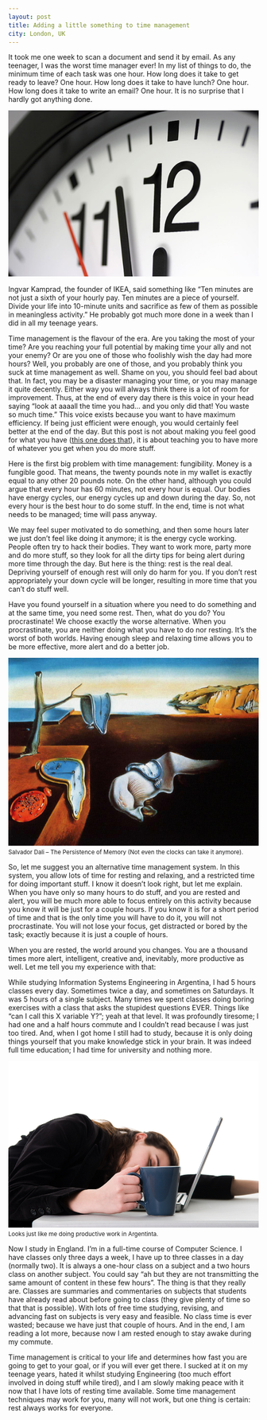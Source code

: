 ```yaml
---
layout: post
title: Adding a little something to time management
city: London, UK
---
```


It took me one week to scan a document and send it by email. As any teenager, I was the worst time manager ever! In my list of things to do, the minimum time of each task was one hour. How long does it take to get ready to leave? One hour. How long does it take to have lunch? One hour. How long does it take to write an email? One hour. It is no surprise that I hardly got anything done.

![Photo of a clock](/images/2013-03-10-clock.jpg)

Ingvar Kamprad, the founder of IKEA, said something like “Ten minutes are not just a sixth of your hourly pay. Ten minutes are a piece of yourself. Divide your life into 10-minute units and sacrifice as few of them as possible in meaningless activity.” He probably got much more done in a week than I did in all my teenage years.

Time management is the flavour of the era. Are you taking the most of your time? Are you reaching your full potential by making time your ally and not your enemy? Or are you one of those who foolishly wish the day had more hours? Well, you probably are one of those, and you probably think you suck at time management as well. Shame on you, you should feel bad about that. In fact, you may be a disaster managing your time, or you may manage it quite decently. Either way you will always think there is a lot of room for improvement. Thus, at the end of every day there is this voice in your head saying “look at aaaall the time you had… and you only did that! You waste so much time.” This voice exists because you want to have maximum efficiency. If being just efficient were enough, you would certainly feel better at the end of the day. But this post is not about making you feel good for what you have ([this one does that](/enough/)), it is about teaching you to have more of whatever you get when you do more stuff.

Here is the first big problem with time management: fungibility. Money is a fungible good. That means, the twenty pounds note in my wallet is exactly equal to any other 20 pounds note. On the other hand, although you could argue that every hour has 60 minutes, not every hour is equal. Our bodies have energy cycles, our energy cycles up and down during the day. So, not every hour is the best hour to do some stuff. In the end, time is not what needs to be managed; time will pass anyway.

We may feel super motivated to do something, and then some hours later we just don’t feel like doing it anymore; it is the energy cycle working. People often try to hack their bodies. They want to work more, party more and do more stuff, so they look for all the dirty tips for being alert during more time through the day. But here is the thing: rest is the real deal. Depriving yourself of enough rest will only do harm for you. If you don’t rest appropriately your down cycle will be longer, resulting in more time that you can’t do stuff well.

Have you found yourself in a situation where you need to do something and at the same time, you need some rest. Then, what do you do? You procrastinate! We choose exactly the worse alternative. When you procrastinate, you are neither doing what you have to do nor resting. It’s the worst of both worlds. Having enough sleep and relaxing time allows you to be more effective, more alert and do a better job.

![The Persistence of Memory by Salvador Dali](/images/2013-03-10-dali.jpg)
<small>Salvador Dali – The Persistence of Memory (Not even the clocks can take it anymore).</small>

So, let me suggest you an alternative time management system. In this system, you allow lots of time for resting and relaxing, and a restricted time for doing important stuff. I know it doesn’t look right, but let me explain. When you have only so many hours to do stuff, and you are rested and alert, you will be much more able to focus entirely on this activity because you know it will be just for a couple hours. If you know it is for a short period of time and that is the only time you will have to do it, you will not procrastinate. You will not lose your focus, get distracted or bored by the task; exactly because it is just a couple of hours.

When you are rested, the world around you changes. You are a thousand times more alert, intelligent, creative and, inevitably, more productive as well. Let me tell you my experience with that:

While studying Information Systems Engineering in Argentina, I had 5 hours classes every day. Sometimes twice a day, and sometimes on Saturdays. It was 5 hours of a single subject. Many times we spent classes doing boring exercises with a class that asks the stupidest questions EVER. Things like “can I call this X variable Y?”; yeah at that level. It was profoundly tiresome; I had one and a half hours commute and I couldn’t read because I was just too tired. And, when I got home I still had to study, because it is only doing things yourself that you make knowledge stick in your brain. It was indeed full time education; I had time for university and nothing more.

![A lady sleeping in front of a computer with a mug of coffee and a computer](/images/2013-03-10-tired-person.jpg)
<small>Looks just like me doing productive work in Argentinta.</small>

Now I study in England. I’m in a full-time course of Computer Science. I have classes only three days a week, I have up to three classes in a day (normally two). It is always a one-hour class on a subject and a two hours class on another subject. You could say “ah but they are not transmitting the same amount of content in these few hours”. The thing is that they really are. Classes are summaries and commentaries on subjects that students have already read about before going to class (they give plenty of time so that that is possible). With lots of free time studying, revising, and advancing fast on subjects is very easy and feasible. No class time is ever wasted; because we have just that couple of hours. And in the end, I am reading a lot more, because now I am rested enough to stay awake during my commute.

Time management is critical to your life and determines how fast you are going to get to your goal, or if you will ever get there. I sucked at it on my teenage years, hated it whilst studying Engineering (too much effort involved in doing stuff while tired), and I am slowly making peace with it now that I have lots of resting time available. Some time management techniques may work for you, many will not work, but one thing is certain: rest always works for everyone.
